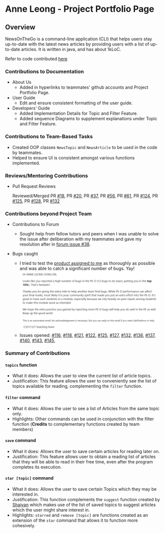 # Anne Leong - Project Portfolio Page

## Overview
NewsOnTheGo is a command-line application (CLI) that helps users stay up-to-date with the latest news articles by
providing users with a list of up-to-date articles. It is written in java, and has about 1kLoC.

Refer to code contributed [here](https://nus-cs2113-ay2324s2.github.io/tp-dashboard/?search=anneleong&breakdown=true)

### Contributions to Documentation
- About Us
  - Added in hyperlinks to teammates' github accounts and Project Portfolio Page.
- User Guide
  - Edit and ensure consistent formatting of the user guide.
- Developers' Guide
  - Added Implementation Details for Topic and Filter Feature.
  - Added sequence Diagrams to supplement explanations under Topic and Filter Feature.

### Contributions to Team-Based Tasks
- Created OOP classes `NewsTopic` and `NewsArticle` to be used in the code by teammates.
- Helped to ensure UI is consistent amongst various functions implemented.

### Reviews/Mentoring Contributions
- Pull Request Reviews
  
  Reviewed/Merged PR [#18](https://github.com/AY2324S2-CS2113-T12-1/tp/pull/18),
PR [#20](https://github.com/AY2324S2-CS2113-T12-1/tp/pull/20),
PR [#37](https://github.com/AY2324S2-CS2113-T12-1/tp/pull/37),
PR [#56](https://github.com/AY2324S2-CS2113-T12-1/tp/pull/56),
PR [#61](https://github.com/AY2324S2-CS2113-T12-1/tp/pull/61),
PR [#124](https://github.com/AY2324S2-CS2113-T12-1/tp/pull/124),
PR [#125](https://github.com/AY2324S2-CS2113-T12-1/tp/pull/125),
PR [#128](https://github.com/AY2324S2-CS2113-T12-1/tp/pull/128),
PR [#132](https://github.com/AY2324S2-CS2113-T12-1/tp/pull/132)

### Contributions beyond Project Team

- Contributions to Forum
  - Sought help from fellow tutors and peers when I was unable to solve the issue after deliberation with my teammates 
  and gave my resolution after in [forum issue #38](https://github.com/nus-cs2113-AY2324S2/forum/issues/38).

- Bugs caught
  - I tried to test the [product assigned to me](https://github.com/AY2324S2-CS2113-F15-2/tp) as thoroughly as possible 
  and was able to catch a significant number of bugs. Yay! 
  ![img.png](anneleong_PPP_contribution.png)
  - Issues opened: [#116](https://github.com/AY2324S2-CS2113-F15-2/tp/issues/116), 
  [#118](https://github.com/AY2324S2-CS2113-F15-2/tp/issues/118), 
  [#121](https://github.com/AY2324S2-CS2113-F15-2/tp/issues/121),
  [#122](https://github.com/AY2324S2-CS2113-F15-2/tp/issues/122),
  [#125](https://github.com/AY2324S2-CS2113-F15-2/tp/issues/125),
  [#127](https://github.com/AY2324S2-CS2113-F15-2/tp/issues/127),
  [#132](https://github.com/AY2324S2-CS2113-F15-2/tp/issues/132),
  [#136](https://github.com/AY2324S2-CS2113-F15-2/tp/issues/136),
  [#137](https://github.com/AY2324S2-CS2113-F15-2/tp/issues/137),
  [#140](https://github.com/AY2324S2-CS2113-F15-2/tp/issues/140),
  [#143](https://github.com/AY2324S2-CS2113-F15-2/tp/issues/143),
  [#145](https://github.com/AY2324S2-CS2113-F15-2/tp/issues/145),

### Summary of Contributions
#### `topics` function
- What it does: Allows the user to view the current list of article topics.
- Justification: This feature allows the user to conveniently see the list of topics available for reading, 
complementing the `filter` function.
#### `filter` command
- What it does: Allows the user to see a list of Articles from the same topic only.
- Highlights: Other commands can be used in conjunction with the filter function (**Credits** to complementary functions
created by team members)
#### `save` command
- What it does: Allows the user to save certain articles for reading later on.
- Justification: This feature allows user to obtain a reading list of articles that they will be able to read in their 
free time, even after the program completes its execution.
#### `star [topic]` command
- What it does: Allows the user to save certain Topics which they may be interested in.
- Justification: This function complements the `suggest` function created by [Shaiyan](AhmedShaiyan.md) which makes use 
of the list of saved topics to suggest articles which the user might share interest in.
- Highlights: `starred` and `remove [topic]` are functions created as an extension of the `star` command that allows it 
to function more cohesively.